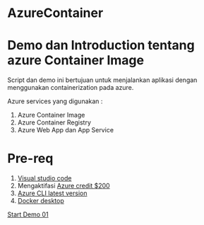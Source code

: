 # AzureContainer
# Demo dan Introduction tentang azure Container Image

Script dan demo ini bertujuan untuk menjalankan aplikasi dengan menggunakan containerization pada azure. 

Azure services yang digunakan : 
1. Azure Container Image
2. Azure Container Registry
3. Azure Web App dan App Service


# Pre-req 
1. [Visual studio code](https://code.visualstudio.com/) 
2. Mengaktifasi [Azure credit $200](https://azure.microsoft.com/en-us/free/) 
3. [Azure CLI latest version](https://docs.microsoft.com/en-us/cli/azure/install-azure-cli)
4. [Docker desktop](https://www.docker.com/get-started)

[Start Demo 01](https://github.com/maadityo/AzureContainer/blob/main/1.%20Azure%20Container%20Registry) 
